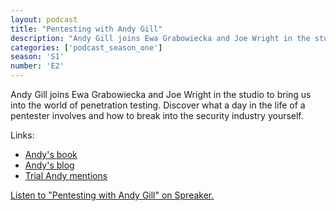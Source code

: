 ```yaml
---
layout: podcast
title: "Pentesting with Andy Gill"
description: "Andy Gill joins Ewa Grabowiecka and Joe Wright in the studio to bring us into the world of penetration testing. Discover what a day in the life of a pentester involves and how to break into the security industry yourself."
categories: ['podcast_season_one']
season: 'S1'
number: 'E2'
---
```


Andy Gill joins Ewa Grabowiecka and Joe Wright in the studio to bring us into the world of penetration testing. Discover what a day in the life of a pentester involves and how to break into the security industry yourself.

Links:

* [Andy's book](https://leanpub.com/ltr101-breaking-into-infosec)
* [Andy's blog](https://blog.zsec.uk/)
* [Trial Andy mentions](https://youtu.be/L8kQsMEqAMc)

<a class="spreaker-player" href="https://www.spreaker.com/episode/18552650" data-resource="episode_id=18552650" data-width="100%" data-height="200px" data-theme="light" data-playlist="false" data-playlist-continuous="false" data-autoplay="false" data-live-autoplay="false" data-chapters-image="true" data-episode-image-position="right" data-hide-logo="false" data-hide-likes="false" data-hide-comments="false" data-hide-sharing="false" data-hide-download="true">Listen to "Pentesting with Andy Gill" on Spreaker.</a>
